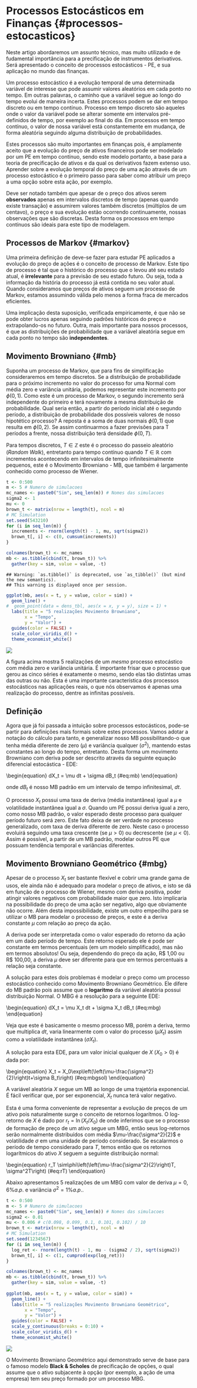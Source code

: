 # Processos Estocásticos em Finanças {#processos-estocasticos}



Neste artigo abordaremos um assunto técnico, mas muito utilizado e de fudamental importância para a precificação de instrumentos derivativos. Será apresentado o conceito de processos estocásticos - PE, e sua aplicação no mundo das finanças.

Um processo estocástico é a evolução temporal de uma determinada variável de interesse que pode assumir valores aleatórios em cada ponto no tempo. Em outras palavras, o caminho que a variável segue ao longo do tempo evolui de maneira incerta. Estes processos podem se dar em tempo discreto ou em tempo contínuo. Processo em tempo discreto são aqueles onde o valor da variável pode se alterar somente em intervalos pré-definidos de tempo, por exemplo ao final do dia. Em processos em tempo contínuo, o valor de nossa variável está constantemente em mudança, de forma aleatória seguindo alguma distribuição de probabilidades.

Estes processos são muito importantes em finanças pois, é amplamente aceito que a evolução do preço de ativos financeiros pode ser modelado por um PE em tempo contínuo, sendo este modelo portanto, a base para a teoria de precificação de ativos e da qual os derivativos fazem extenso uso. Aprender sobre a evolução temporal do preço de uma ação através de um processo estocástico é o primeiro passo para saber como atribuir um preço a uma opção sobre esta ação, por exemplo.

Deve ser notado também que apesar de o preço dos ativos serem **observados** apenas em intervalos discretos de tempo (apenas quando existe transação) e assumirem valores também discretos (múltiplos de um centavo), o preço e sua evolução estão ocorrendo continuamente, nossas observações que são discretas. Desta forma os processos em tempo contínuos são ideais para este tipo de modelagem.

## Processos de Markov {#markov}

Uma primeira definição de deve-se fazer para estudar PE aplicados a evolução do preço de ações é o conceito de processo de Markov. Este tipo de processo é tal que o histórico do processo que o levou até seu estado atual, é **irrelevante** para a previsão de seu estado futuro. Ou seja, toda a informação da história do processo já está contida no seu valor atual. Quando consideramos que preços de ativos seguem um processo de Markov, estamos assumindo válida pelo menos a forma fraca de mercados eficientes.

Uma implicação desta suposição, verificada empiricamente, é que não se pode obter lucros apenas seguindo padrões históricos do preço e extrapolando-os no futuro. Outra, mais importante para nossos processos, é que as distribuições de probabilidade que a variável aleatória segue em cada ponto no tempo são **independentes**.

## Movimento Browniano {#mb}

Suponha um processo de Markov, que para fins de simplificação consideraremos em tempo discretos. Se a distribuição de probabilidade para o próximo incremento no valor do processo for uma Normal com média zero e variância unitária, podemos representar este incremento por $\phi(0, 1)$. Como este é um processo de Markov, o segundo incremento será independente do primeiro e terá novamente a mesma distribuição de probabilidade. Qual seria então, a partir do período inicial até o segundo período, a distribuição de probabilidade dos possíveis valores de nosso hipotético processo? A reposta é a soma de duas normais $\phi(0, 1)$ que resulta em $\phi(0, 2)$. Se assim continuarmos a fazer previsões para T períodos a frente, nossa distribuição terá densidade $\phi(0, T)$. 

Para tempos discretos, $T\in\mathbb{Z}$ este é o processo do passeio aleatório (_Random Walk_), entretanto para tempo contínuo quando $T\in\mathbb{R}$ com incrementos acontecendo em intervalos de tempo infinitesimalmente pequenos, este é o Movimento Browniano - MB, que também é largamente conhecido como processo de Wiener. 


```r
t <- 0:500
m <- 5 # Numero de simulacoes
mc_names <- paste0("Sim", seq_len(m)) # Nomes das simulacoes
sigma2 <- 1
mu <- 0
brown_t <- matrix(nrow = length(t), ncol = m)
# MC Simulation
set.seed(543210)
for (i in seq_len(m)) {
  increments <- rnorm(length(t) - 1, mu, sqrt(sigma2))
  brown_t[, i] <- c(0, cumsum(increments))
}

colnames(brown_t) <- mc_names
mb <- as.tibble(cbind(t, brown_t)) %>% 
  gather(key = sim, value = value, -t)
```

```
## Warning: `as.tibble()` is deprecated, use `as_tibble()` (but mind the new semantics).
## This warning is displayed once per session.
```

```r
ggplot(mb, aes(x = t, y = value, color = sim)) + 
  geom_line() +
#  geom_point(data = dens_tbl, aes(x = x, y = y), size = 1) +
  labs(title = "5 realizações Movimento Browniano",
       x = "Tempo",
       y = "Valor") +
  guides(color = FALSE) +
  scale_color_viridis_d() +
  theme_economist_white()
```

![](02-processos-estocasticos-em-financas-uma-introducao_files/figure-epub3/brownian_plot-1.png)<!-- -->



A figura acima mostra 5 realizações de um *mesmo* processo estocástico com média zero e variância unitária. É importante frisar que o processo que gerou as cinco séries é exatamente o mesmo, sendo elas tão distintas umas das outras ou não. Esta é uma importante característica dos processos estocásticos nas aplicações reais, o que nós observamos é apenas uma realização do processo, dentre as infinitas possíveis.

## Definição

Agora que já foi passada a intuição sobre processos estocásticos, pode-se partir para definições mais formais sobre estes processos. Vamos adotar a notação do cálculo para tanto, e generalizar nosso MB possibilitando-o que tenha média diferente de zero ($\mu$) e variância qualquer ($\sigma^2$), mantendo estas constantes ao longo do tempo, entretanto. Desta forma um movimento Browniano com deriva pode ser descrito através da seguinte equação diferencial estocástica - EDE:

\begin{equation}
dX_t = \mu dt + \sigma dB_t
(\#eq:mb)
\end{equation}

onde $dB_t$ é nosso MB padrão em um intervalo de tempo infinitesimal, $dt$.

O processo $X_t$ possui uma taxa de deriva (média instantânea) igual a $\mu$ e volatilidade instantânea igual a $\sigma$. Quando um PE possui deriva igual a zero, como nosso MB padrão, o valor esperado deste processo para qualquer período futuro será zero. Este fato deixa de ser verdade no processo generalizado, com taxa de deriva diferente de zero. Neste caso o processo evoluirá seguindo uma taxa crescente (se $\mu > 0$) ou decrescente (se $\mu < 0$). Assim é possível, a partir de um MB padrão, modelar outros PE que possuam tendência temporal e variâncias diferentes.

## Movimento Browniano Geométrico {#mbg}

Apesar de o processo $X_t$ ser bastante flexível e cobrir uma grande gama de usos, ele ainda não é adequado para modelar o preço de ativos, e isto se dá em função de o processo de Wiener, mesmo com deriva positiva, poder atingir valores negativos com probabilidade maior que zero. Isto implicaria na possibilidade do preço de uma ação ser negativo, algo que obviamente não ocorre. Além desta impossibilidade, existe um outro empecilho para se utilizar o MB para modelar o processo de preços, e este é a deriva constante $\mu$ com relação ao preço da ação.

A deriva pode ser interpretada como o valor esperado do retorno da ação em um dado período de tempo. Este retorno esperado ele é pode ser constante em termos percentuais (em um modelo simplificado), mas não em termos absolutos! Ou seja, dependendo do preço da ação, R\$ 1,00 ou R\$ 100,00, a deriva $\mu$ deve ser diferente para que em termos percentuais a relação seja constante.

A solução para estes dois problemas é modelar o preço como um processo estocástico conhecido como Movimento Browniano Geométrico. Ele difere do MB padrão pois assume que o **logaritmo** da variável aleatória possui distribuição Normal.  O MBG é a resolução para a seguinte EDE:

\begin{equation}
dX_t = \mu X_t dt + \sigma X_t dB_t
(\#eq:mbg)
\end{equation}

Veja que este é basicamente o mesmo processo MB, porém a deriva, termo que multiplica $dt$, varia linearmente com o valor do processo ($\mu X_t$) assim como a volatilidade instantânea ($\sigma X_t$).

A solução para esta EDE, para um valor inicial qualquer de $X$ ($X_0 > 0$) é dada por:

\begin{equation}
X_t = X_0\exp\left(\left(\mu-\frac{\sigma^2}{2}\right)t+\sigma B_t\right)
(\#eq:mbgsol)
\end{equation}

A variável aleatória $X$ segue um MB ao longo de uma trajetória exponencial. É fácil verificar que, por ser exponencial, $X_t$ nunca terá valor negativo.

Esta é uma forma conveniente de representar a evolução de preços de um ativo pois naturalmente surge o conceito de retornos logarítmos. O log-retorno de $X$ é dado por $r_t=\ln(X_t/X_0)$ de onde inferimos que se o processo de formação de preço de um ativo segue um MBG, então seus log-retornos serão normalmente distribuídos com média $\mu-\frac{\sigma^2}{2}$ e volatilidade $\sigma$ em uma unidade de período considerado. Se escalarmos o período de tempo considerado para $T$, temos então que os retornos logarítmicos do ativo $X$ seguem a seguinte distribuição normal:

\begin{equation}
r_T \sim\phi\left(\left(\mu-\frac{\sigma^2}{2}\right)T, \sigma^2T\right)
(\#eq:rT)
\end{equation}

Abaixo apresentamos 5 realizações de um MBG com valor de deriva $\mu = 0,6\% a.p.$ e variância $\sigma^2=1\% a.p.$.


```r
t <- 0:500
m <- 5 # Numero de simulacoes
mc_names <- paste0("Sim", seq_len(m)) # Nomes das simulacoes
sigma2 <- 0.01
mu <- 0.006 # c(0.098, 0.099, 0.1, 0.101, 0.102) / 10
brown_t <- matrix(nrow = length(t), ncol = m)
# MC Simulation
set.seed(1234567)
for (i in seq_len(m)) {
  log_ret <- rnorm(length(t) - 1, mu - (sigma2 / 2), sqrt(sigma2))
  brown_t[, i] <- c(1, cumprod(exp(log_ret)))
}

colnames(brown_t) <- mc_names
mb <- as.tibble(cbind(t, brown_t)) %>% 
  gather(key = sim, value = value, -t)
  
ggplot(mb, aes(x = t, y = value, color = sim)) + 
  geom_line() +
  labs(title = "5 realizações Movimento Browniano Geométrico",
       x = "Tempo",
       y = "Valor") +
  guides(color = FALSE) +
  scale_y_continuous(breaks = 0:10) +
  scale_color_viridis_d() +
  theme_economist_white()
```

![](02-processos-estocasticos-em-financas-uma-introducao_files/figure-epub3/mbg_plot-1.png)<!-- -->

O Movimento Browniano Geométrico aqui demonstrado serve de base para o famoso modelo **Black \& Scholes** de precificação de opções, o qual assume que o ativo subjacente à opção (por exemplo, a ação de uma empresa) tem seu preço formado por um processo MBG.
